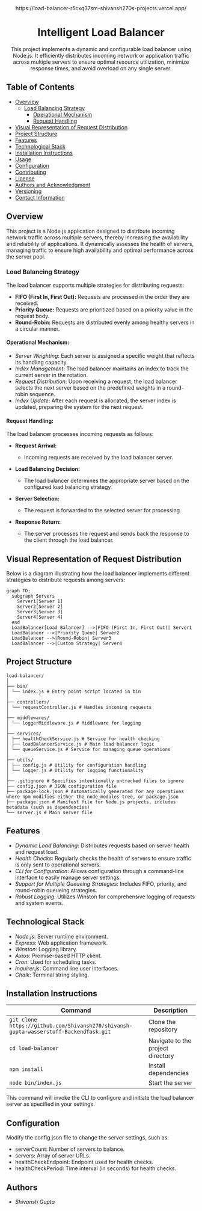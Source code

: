 <div align="center">
https://load-balancer-r5cxq37sm-shivansh270s-projects.vercel.app/
<h1><b> Intelligent Load Balancer</b></h1>
<p>This project implements a dynamic and configurable load balancer using Node.js. It efficiently distributes incoming network or application traffic across multiple servers to ensure optimal resource utilization, minimize response times, and avoid overload on any single server.</p>
</div>

## Table of Contents
- [Overview](#overview)
  - [Load Balancing Strategy](#load-balancing-strategy)
    - [Operational Mechanism](#operational-mechanism)
    - [Request Handling](#request-handling)
- [Visual Representation of Request Distribution](#visual-representation-of-request-distribution)
- [Project Structure](#project-structure)
- [Features](#features)
- [Technological Stack](#technological-stack)
- [Installation Instructions](#installation-instructions)
- [Usage](#usage)
- [Configuration](#configuration)
- [Contributing](#contributing)
- [License](#license)
- [Authors and Acknowledgment](#authors-and-acknowledgment)
- [Versioning](#versioning)
- [Contact Information](#contact-information)

## Overview
This project is a Node.js application designed to distribute incoming network traffic across multiple servers, thereby increasing the availability and reliability of applications. It dynamically assesses the health of servers, managing traffic to ensure high availability and optimal performance across the server pool.

### Load Balancing Strategy

The load balancer supports multiple strategies for distributing requests:

- **FIFO (First In, First Out):** Requests are processed in the order they are received.
- **Priority Queue:** Requests are prioritized based on a priority value in the request body.
- **Round-Robin:** Requests are distributed evenly among healthy servers in a circular manner.

#### Operational Mechanism:

- *Server Weighting*: Each server is assigned a specific weight that reflects its handling capacity.
- *Index Management*: The load balancer maintains an index to track the current server in the rotation.
- *Request Distribution*: Upon receiving a request, the load balancer selects the next server based on the predefined weights in a round-robin sequence.
- *Index Update*: After each request is allocated, the server index is updated, preparing the system for the next request.

#### Request Handling:

The load balancer processes incoming requests as follows:

- **Request Arrival:**
   - Incoming requests are received by the load balancer server.

- **Load Balancing Decision:**
   - The load balancer determines the appropriate server based on the configured load balancing strategy.

- **Server Selection:**
   - The request is forwarded to the selected server for processing.

- **Response Return:**
   - The server processes the request and sends back the response to the client through the load balancer.

## Visual Representation of Request Distribution

Below is a diagram illustrating how the load balancer implements different strategies to distribute requests among servers:

```
graph TD;
  subgraph Servers
    Server1[Server 1]
    Server2[Server 2]
    Server3[Server 3]
    Server4[Server 4]
  end
  LoadBalancer[Load Balancer] -->|FIFO (First In, First Out)| Server1
  LoadBalancer -->|Priority Queue| Server2
  LoadBalancer -->|Round-Robin| Server3
  LoadBalancer -->|Custom Strategy| Server4
```

## Project Structure

```
load-balancer/
│
├── bin/
│ └── index.js # Entry point script located in bin
│
├── controllers/
│ └── requestController.js # Handles incoming requests
│
├── middlewares/
│ └── loggerMiddleware.js # Middleware for logging
│
├── services/
│ ├── healthCheckService.js # Service for health checking
│ ├── loadBalancerService.js # Main load balancer logic
│ └── queueService.js # Service for managing queue operations
│
├── utils/
│ ├── config.js # Utility for configuration handling
│ └── logger.js # Utility for logging functionality
│
├── .gitignore # Specifies intentionally untracked files to ignore
├── config.json # JSON configuration file
├── package-lock.json # Automatically generated for any operations where npm modifies either the node_modules tree, or package.json
├── package.json # Manifest file for Node.js projects, includes metadata (such as dependencies)
└── server.js # Main server file
```
## Features
- *Dynamic Load Balancing*: Distributes requests based on server health and request load.
- *Health Checks*: Regularly checks the health of servers to ensure traffic is only sent to operational servers.
- *CLI for Configuration*: Allows configuration through a command-line interface to easily manage server settings.
- *Support for Multiple Queueing Strategies*: Includes FIFO, priority, and round-robin queueing strategies.
- *Robust Logging*: Utilizes Winston for comprehensive logging of requests and system events.

## Technological Stack
- *Node.js*: Server runtime environment.
- *Express*: Web application framework.
- *Winston*: Logging library.
- *Axios*: Promise-based HTTP client.
- *Cron*: Used for scheduling tasks.
- *Inquirer.js*: Command line user interfaces.
- *Chalk*: Terminal string styling.

## Installation Instructions

| Command                                 | Description                                         |
|-----------------------------------------|-----------------------------------------------------|
| `git clone https://github.com/Shivansh270/shivansh-gupta-wasserstoff-BackendTask.git` | Clone the repository          |
| `cd load-balancer`                      | Navigate to the project directory                   |
| `npm install`                           | Install dependencies                                |
| `node bin/index.js`                             | Start the server                                    |

This command will invoke the CLI to configure and initiate the load balancer server as specified in your settings.

## Configuration
Modify the config.json file to change the server settings, such as:
- serverCount: Number of servers to balance.
- servers: Array of server URLs.
- healthCheckEndpoint: Endpoint used for health checks.
- healthCheckPeriod: Time interval (in seconds) for health checks.


## Authors
- *Shivansh Gupta* 
